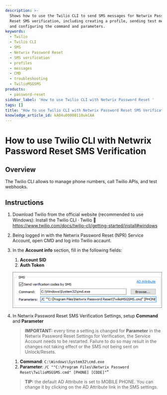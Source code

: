 ```yaml
---
description: >-
  Shows how to use the Twilio CLI to send SMS messages for Netwrix Password
  Reset SMS verification, including creating a profile, sending test messages,
  and configuring the command and parameters.
keywords:
  - Twilio
  - Twilio CLI
  - SMS
  - Netwrix Password Reset
  - SMS verification
  - profiles
  - messages
  - CMD
  - troubleshooting
  - TwilioMSGSMS
products:
  - password-reset
sidebar_label: 'How to use Twilio CLI with Netwrix Password Reset '
tags: []
title: "How to use Twilio CLI with Netwrix Password Reset SMS Verification"
knowledge_article_id: kA04u00000110ukCAA
---
```


# How to use Twilio CLI with Netwrix Password Reset SMS Verification

## Overview

The Twilio CLI allows to manage phone numbers, call Twilio APIs, and test webhooks.

## Instructions

1. Download Twilio from the official website (recommended to use Windows): Install the Twilio CLI ⸱ Twilio 🐍  
   https://www.twilio.com/docs/twilio-cli/getting-started/install#windows

2. Being logged in with the Netwrix Password Reset (NPR) Service Account, open CMD and log into Twilio accaunt.

3. In the **Account info** section, fill in the following fields:

   1. **Account SID**
   2. **Auth Token**

   ![Group 115 (1).png](../../images/ka04u00000116uq_0EM4u000008LdZI.png)

8. In Netwrix Password Reset SMS Verification Settings, setup **Command** and **Parameter**

   > **IMPORTANT:** every time a setting is changed for **Parameter** in the Netwrix Password Reset Settings for Verification, the Service Account needs to be restarted. Failure to do so may result in the changes not taking effect or the SMS not being sent on Unlock/Resets.

   1. **Command**: `C:\Windows\System32\cmd.exe`
   2. **Parameter**: `/C ""C:\Program Files\Netwrix Password Reset\TwilioMSGSMS.cmd" [PHONE] [CODE]"`"

   > **TIP:** the default AD Attribute is set to MOBILE PHONE. You can change it by clicking on the AD Attribute link in the SMS settings.
